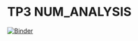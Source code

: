 # TP3 NUM_ANALYSIS

[![Binder](https://mybinder.org/badge_logo.svg)](https://mybinder.org/v2/gh/mohamed-Amine-Azaiez/NUM_ANALYSIS/main?labpath=TP3%2FTP3.ipynb)